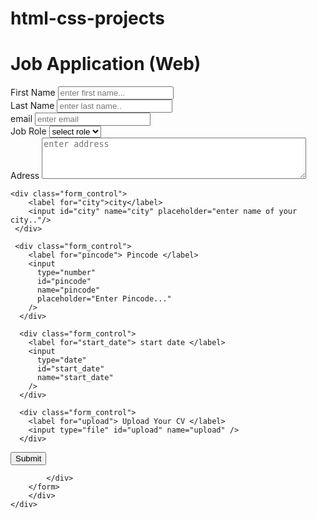 # html-css-projects
<!DOCTYPE html>
<html lang="en">
<head>
    <meta charset="UTF-8">
    <meta name="viewport" content="width=device-width, initial-scale=1.0">
    <title>job application form</title>
    <link rel="stylesheet" href="style.css">
</head>
<body>
    <div class="container">
        <div class="apply_box">
            <h1>Job Application 
            <span class="title_small">(Web)</span>
        </h1>
        <form action="">
            <div class="form_container">

<div class="form_control">
<label for="First_name">First Name</label>
<input id="First_name" name="First_name" placeholder="enter first name..."/>

</div>
 
<div class="form_control">
    <label for="Last_name">Last Name</label>
    <input id="Last_name" name="Last_name " placeholder="enter last name.."/>

</div>
<div class="form_control">
    <label for="email">email</label>
    <input type="email" id="email" name="email" placeholder="enter email"/>
</div>
<div class="form_control">
    <label for="job_role">Job Role</label>
    <select name="job_role" id="job_role">
        <option value="">select role</option>
        <option value="army">army</option>
        <option value="navy">navy</option>
        <option value="air_force">Air force</option>
    </select>
</div>

<div class="textarea_control">
    <label for="adress">Adress</label>
    <textarea 
    name="adress" 
    id="adress" 
    rows="4" 
    cols="50"
     placeholder="enter address">
</textarea>
</div>

    <div class="form_control">
        <label for="city">city</label>
        <input id="city" name="city" placeholder="enter name of your city.."/>
     </div>
    
     <div class="form_control">
        <label for="pincode"> Pincode </label>
        <input
          type="number"
          id="pincode"
          name="pincode"
          placeholder="Enter Pincode..."
        />
      </div>

      <div class="form_control">
        <label for="start_date"> start date </label>
        <input
          type="date"
          id="start_date"
          name="start_date"
        />
      </div>

      <div class="form_control">
        <label for="upload"> Upload Your CV </label>
        <input type="file" id="upload" name="upload" />
      </div>






</div>
<div class="button_container">
    <button type="submit">Submit</button>
</div>

            </div>
        </form>
        </div>
    </div>
</body>
</html>
